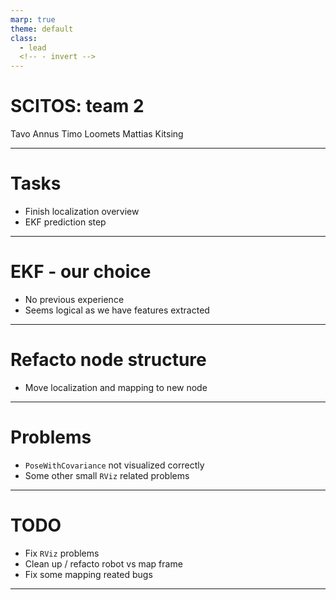 ```yaml
---
marp: true
theme: default
class:
  - lead
  <!-- - invert -->
---
```


# SCITOS: team 2

Tavo Annus
Timo Loomets
Mattias Kitsing

---

# Tasks

- Finish localization overview
- EKF prediction step

---

# EKF - our choice
- No previous experience
- Seems logical as we have features extracted

---

# Refacto node structure
- Move localization and mapping to new node

---

# Problems
- `PoseWithCovariance` not visualized correctly
- Some other small `RViz` related problems

---

# TODO
- Fix `RViz` problems
- Clean up / refacto robot vs map frame
- Fix some mapping reated bugs

---

